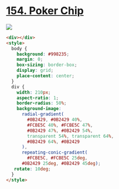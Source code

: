 # [154. Poker Chip](https://cssbattle.dev/play/154)

![](https://cssbattle.dev/targets/154.png)

```HTML
<div></div>
<style>
  body {
    background: #998235;
    margin: 0;
    box-sizing: border-box;
    display: grid;
    place-content: center;
  }
  div {
    width: 210px;
    aspect-ratio: 1;
    border-radius: 50%;
    background-image:       
      radial-gradient(
        #0B2429, #0B2429 40%,
        #FCBE5C 40%, #FCBE5C 47%,
        #0B2429 47%, #0B2429 54%,
        transparent 54%, transparent 64%,
        #0B2429 64%, #0B2429
      ),
      repeating-conic-gradient(
        #FCBE5C, #FCBE5C 25deg,
      #0B2429 25deg, #0B2429 45deg);
   rotate: 10deg;
  }
</style>

```
